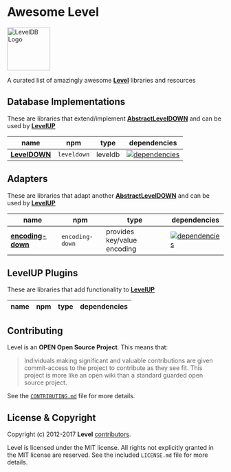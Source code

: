 Awesome Level
=====

<img alt="LevelDB Logo" height="100" src="http://leveldb.org/img/logo.svg">

A curated list of amazingly awesome **[Level](https://github.com/level)** libraries and resources

Database Implementations
------------

These are libraries that extend/implement **[AbstractLevelDOWN](https://github.com/level/abstract-leveldown)** and can be used by **[LevelUP](https://github.com/level/levelup)** 

| name | npm | type | dependencies |
| ---- | --- | ---- | ------------ |
| **[LevelDOWN](https://github.com/level/leveldown)** | `leveldown` | leveldb | [![dependencies](https://david-dm.org/Level/leveldown.svg)](https://david-dm.org/level/leveldown)|


Adapters
------------

These are libraries that adapt another **[AbstractLevelDOWN](https://github.com/level/abstract-leveldown)** and can be used by **[LevelUP](https://github.com/level/levelup)** 

| name | npm | type | dependencies |
| ---- | --- | ---- | ------------ |
| **[encoding-down](https://github.com/level/encoding-down)** | `encoding-down` | provides key/value encoding  | [![dependencies](https://david-dm.org/Level/encoding-down.svg)](https://david-dm.org/level/encoding-down) |


LevelUP Plugins
------------
These are libraries that add functionality to **[LevelUP](https://github.com/level/levelup)** 

| name | npm | type | dependencies |
| ---- | --- | ---- | ------------ |


<a name="contributing"></a>
Contributing
------------

Level is an **OPEN Open Source Project**. This means that:

> Individuals making significant and valuable contributions are given commit-access to the project to contribute as they see fit. This project is more like an open wiki than a standard guarded open source project.

See the [`CONTRIBUTING.md`](https://github.com/Level/community/blob/master/CONTRIBUTING.md) file for more details.

<a name="license"></a>
License &amp; Copyright
-------------------

Copyright (c) 2012-2017 **Level** [contributors](https://github.com/level/community#contributors).

Level is licensed under the MIT license. All rights not explicitly granted in the MIT license are reserved. See the included `LICENSE.md` file for more details.
